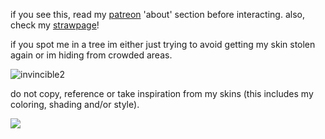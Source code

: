 if you see this, read my [patreon](https://www.patreon.com/justdem4n/about) 'about' section before interacting. also, check my [strawpage](https://justdem4n.straw.page)!

if you spot me in a tree im either just trying to avoid getting my skin stolen again or im hiding from crowded areas. 

![invincible2](https://github.com/user-attachments/assets/cb2f5a54-e564-4a19-b85e-2ba73de11733)

do not copy, reference or take inspiration from my skins (this includes my coloring, shading and/or style).

![](https://komarev.com/ghpvc/?username=justDem4n&color=60bac2&label=views&style=flat-square)
